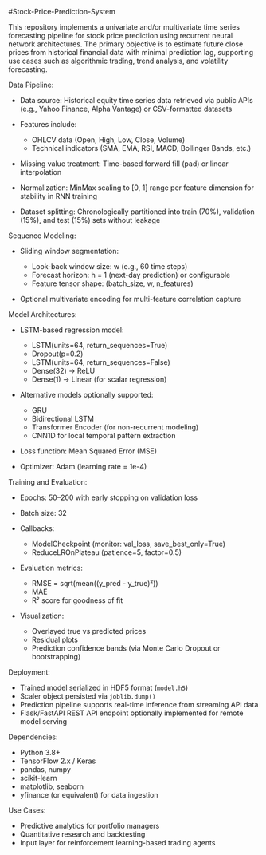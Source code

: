 #Stock-Price-Prediction-System

This repository implements a univariate and/or multivariate time series forecasting pipeline for stock price prediction using recurrent neural network architectures. The primary objective is to estimate future close prices from historical financial data with minimal prediction lag, supporting use cases such as algorithmic trading, trend analysis, and volatility forecasting.

Data Pipeline:

* Data source: Historical equity time series data retrieved via public APIs (e.g., Yahoo Finance, Alpha Vantage) or CSV-formatted datasets
* Features include:

  * OHLCV data (Open, High, Low, Close, Volume)
  * Technical indicators (SMA, EMA, RSI, MACD, Bollinger Bands, etc.)
* Missing value treatment: Time-based forward fill (pad) or linear interpolation
* Normalization: MinMax scaling to \[0, 1] range per feature dimension for stability in RNN training
* Dataset splitting: Chronologically partitioned into train (70%), validation (15%), and test (15%) sets without leakage

Sequence Modeling:

* Sliding window segmentation:

  * Look-back window size: w (e.g., 60 time steps)
  * Forecast horizon: h = 1 (next-day prediction) or configurable
  * Feature tensor shape: (batch\_size, w, n\_features)
* Optional multivariate encoding for multi-feature correlation capture

Model Architectures:

* LSTM-based regression model:

  * LSTM(units=64, return\_sequences=True)
  * Dropout(p=0.2)
  * LSTM(units=64, return\_sequences=False)
  * Dense(32) → ReLU
  * Dense(1) → Linear (for scalar regression)
* Alternative models optionally supported:

  * GRU
  * Bidirectional LSTM
  * Transformer Encoder (for non-recurrent modeling)
  * CNN1D for local temporal pattern extraction
* Loss function: Mean Squared Error (MSE)
* Optimizer: Adam (learning rate = 1e-4)

Training and Evaluation:

* Epochs: 50–200 with early stopping on validation loss
* Batch size: 32
* Callbacks:

  * ModelCheckpoint (monitor: val\_loss, save\_best\_only=True)
  * ReduceLROnPlateau (patience=5, factor=0.5)
* Evaluation metrics:

  * RMSE = sqrt(mean((y\_pred - y\_true)²))
  * MAE
  * R² score for goodness of fit
* Visualization:

  * Overlayed true vs predicted prices
  * Residual plots
  * Prediction confidence bands (via Monte Carlo Dropout or bootstrapping)

Deployment:

* Trained model serialized in HDF5 format (`model.h5`)
* Scaler object persisted via `joblib.dump()`
* Prediction pipeline supports real-time inference from streaming API data
* Flask/FastAPI REST API endpoint optionally implemented for remote model serving

Dependencies:

* Python 3.8+
* TensorFlow 2.x / Keras
* pandas, numpy
* scikit-learn
* matplotlib, seaborn
* yfinance (or equivalent) for data ingestion

Use Cases:

* Predictive analytics for portfolio managers
* Quantitative research and backtesting
* Input layer for reinforcement learning-based trading agents
